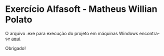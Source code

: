 # Exercício Alfasoft - Matheus Willian Polato
O arquivo .exe para execução do projeto em máquinas Windows encontra-se [aqui](https://github.com/mtswill/exercicio-alfasoft/blob/master/ExercicioAlfasoft/WinExe/ExercicioAlfasoft.exe).

Obrigado!

